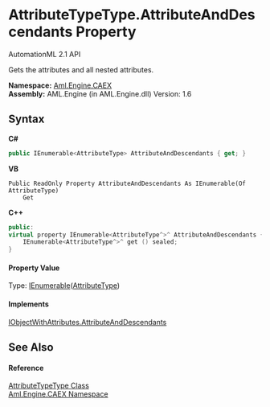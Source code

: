 # AttributeTypeType.AttributeAndDescendants Property 
AutomationML 2.1 API 

Gets the attributes and all nested attributes.

**Namespace:**&nbsp;<a href="N_Aml_Engine_CAEX">Aml.Engine.CAEX</a><br />**Assembly:**&nbsp;AML.Engine (in AML.Engine.dll) Version: 1.6

## Syntax

**C#**<br />
``` C#
public IEnumerable<AttributeType> AttributeAndDescendants { get; }
```

**VB**<br />
``` VB
Public ReadOnly Property AttributeAndDescendants As IEnumerable(Of AttributeType)
	Get
```

**C++**<br />
``` C++
public:
virtual property IEnumerable<AttributeType^>^ AttributeAndDescendants {
	IEnumerable<AttributeType^>^ get () sealed;
}
```


#### Property Value
Type: <a href="https://docs.microsoft.com/dotnet/api/system.collections.generic.ienumerable-1" target="_parent" rel="noopener noreferrer">IEnumerable</a>(<a href="T_Aml_Engine_CAEX_AttributeType">AttributeType</a>)

#### Implements
<a href="P_Aml_Engine_CAEX_IObjectWithAttributes_AttributeAndDescendants">IObjectWithAttributes.AttributeAndDescendants</a><br />

## See Also


#### Reference
<a href="T_Aml_Engine_CAEX_AttributeTypeType">AttributeTypeType Class</a><br /><a href="N_Aml_Engine_CAEX">Aml.Engine.CAEX Namespace</a><br />